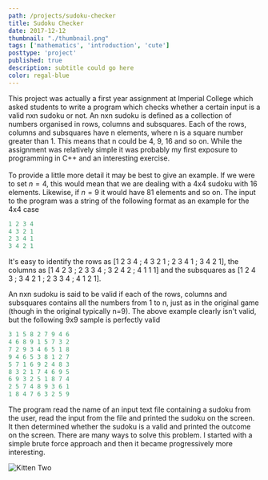 ```yaml
---
path: /projects/sudoku-checker
title: Sudoku Checker
date: 2017-12-12
thumbnail: "./thumbnail.png"
tags: ['mathematics', 'introduction', 'cute']
posttype: 'project'
published: true
description: subtitle could go here
color: regal-blue
---
```


This project was actually a first year assignment at Imperial College which asked students to write a program which checks whether a certain input is a valid nxn sudoku or not. An nxn sudoku is defined as a collection of numbers organised in rows, columns and subsquares. Each of the rows, columns and subsquares have n elements, where n is a square number greater than 1. This means that n could be 4, 9, 16 and so on. While the assignment was relatively simple it was probably my first exposure to programming in C++ and an interesting exercise. 
<br/><br/>
To provide a little more detail it may be best to give an example. If we were to set $n=4$, this would mean that we are dealing with a 4x4 sudoku with 16 elements. Likewise, if $n=9$ it would have 81 elements and so on. The input to the program was a string of the following format as an example for the 4x4 case

```c++
1 2 3 4
4 3 2 1
2 3 4 1
3 4 2 1
```
It's easy to identify the rows as [1 2 3 4 ; 4 3 2 1 ; 2 3 4 1 ; 3 4 2 1], the columns as [1 4 2 3 ; 2 3 3 4 ; 3 2 4 2 ; 4 1 1 1] and the subsquares as [1 2 4 3 ; 3 4 2 1 ; 2 3 3 4 ; 4 1 2 1].

An nxn sudoku is said to be valid if each of the rows, columns and subsquares contains all the numbers from 1 to n, just as in the original game (though in the original typically n=9). The above example clearly isn't valid, but the following 9x9 sample is perfectly valid

```c++
3 1 5 8 2 7 9 4 6
4 6 8 9 1 5 7 3 2
7 2 9 3 4 6 5 1 8 
9 4 6 5 3 8 1 2 7
5 7 1 6 9 2 4 8 3 
8 3 2 1 7 4 6 9 5
6 9 3 2 5 1 8 7 4 
2 5 7 4 8 9 3 6 1
1 8 4 7 6 3 2 5 9
```
The program read the name of an input text file containing a sudoku from the user, read the input from the file and printed the sudoku on the screen. It then determined whether the sudoku is a valid and printed the outcome on the screen. There are many ways to solve this problem. I started with a simple brute force approach and then it became progressively more interesting.

![Kitten Two](/thumbnail.png)